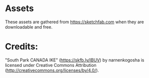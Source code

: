 # Assets

These assets are gathered from https://sketchfab.com when they are downloadable and free.

# Credits:

"South Park CANADA IKE" (https://skfb.ly/IBUV) by narnenkogosha is licensed under Creative Commons Attribution (http://creativecommons.org/licenses/by/4.0/).
